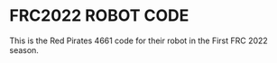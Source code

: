 # FRC2022 ROBOT CODE
This is the Red Pirates 4661 code for their robot in the First FRC 2022 season.
